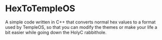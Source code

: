 # HexToTempleOS
A simple code written in C++ that converts normal hex values to a format used by TempleOS, so that you can modify the themes or make your life a bit easier while going down the HolyC rabbithole.

